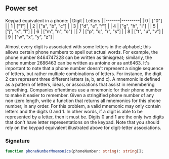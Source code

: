 ## Power set

Keypad equivalent in a phone:
| Digit | Letters |
|-------|---------|
| 0     | ["0"]   |
| 1     | ["1"]   |
| 2     | ["a", "b", "c"] |
| 3     | ["d", "e", "f"] |
| 4     | ["g", "h", "i"] |
| 5     | ["j", "k", "l"] |
| 6     | ["m", "n", "o"] |
| 7     | ["p", "q", "r", "s"] |
| 8     | ["t", "u", "v"] |
| 9     | ["w", "x", "y", "z"] |


Almost every digit is associated with some letters in the alphabet; this allows certain phone numbers to spell out actual words. For example, the phone number 8464747328 can be written as timisgreat; similarly, the phone number 2686463 can be written as antoine or as ant6463.
It's important to note that a phone number doesn't represent a single sequence of letters, but rather multiple combinations of letters. For instance, the digit 2 can represent three different letters (a, b, and c).
A mnemonic is defined as a pattern of letters, ideas, or associations that assist in remembering something. Companies oftentimes use a mnemonic for their phone number to make it easier to remember.
Given a stringified phone number of any non-zero length, write a function that returns all mnemonics for this phone number, in any order.
For this problem, a valid mnemonic may only contain letters and the digits 0 and 1. In other words, if a digit is able to be represented by a letter, then it must be. Digits 0 and 1 are the only two digits that don't have letter representations on the keypad.
Note that you should rely on the keypad equivalent illustrated above for digit-letter associations.

### Signature

```typescript
function phoneNumberMnemonics(phoneNumber: string): string[];
```
